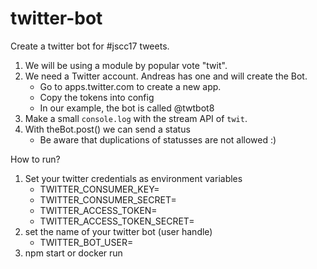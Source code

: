 # twitter-bot

Create a twitter bot for #jscc17 tweets.

1. We will be using a module by popular vote "twit".
2. We need a Twitter account. Andreas has one and will create the Bot.
   * Go to apps.twitter.com to create a new app.
   * Copy the tokens into config
   * In our example, the bot is called @twtbot8
3. Make a small `console.log` with the stream API of `twit`.
4. With theBot.post() we can send a status
   * Be aware that duplications of statusses are not allowed :)

How to run?

1. Set your twitter credentials as environment variables
   - TWITTER_CONSUMER_KEY=
   - TWITTER_CONSUMER_SECRET=
   - TWITTER_ACCESS_TOKEN=
   - TWITTER_ACCESS_TOKEN_SECRET=
2. set the name of your twitter bot (user handle)
   - TWITTER_BOT_USER=
3. npm start or docker run

